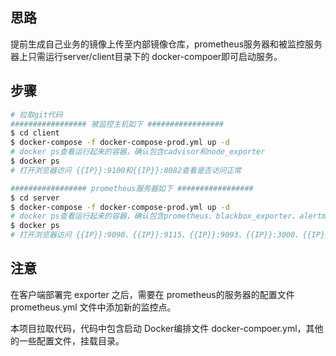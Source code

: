 ## 思路

提前生成自己业务的镜像上传至内部镜像仓库，prometheus服务器和被监控服务器上只需运行server/client目录下的 docker-compoer即可启动服务。

## 步骤

```bash
# 拉取git代码
################# 被监控主机如下 #################
$ cd client
$ docker-compose -f docker-compose-prod.yml up -d
# docker ps查看运行起来的容器，确认包含cadvisor和node_exporter
$ docker ps
# 打开浏览器访问 {{IP}}:9100和{{IP}}:8082查看是否访问正常

################# prometheus服务器如下 #################
$ cd server
$ docker-compose -f docker-compose-prod.yml up -d
# docker ps查看运行起来的容器，确认包含prometheus、blackbox_exporter、alertmanager、grafana、alert_web_hook
$ docker ps
# 打开浏览器访问 {{IP}}:9090、{{IP}}:9115、{{IP}}:9093、{{IP}}:3000、{{IP}}:5000查看是否访问正常
```

## 注意

在客户端部署完 exporter 之后，需要在 prometheus的服务器的配置文件prometheus.yml 文件中添加新的监控点。

本项目拉取代码，代码中包含启动 Docker编排文件 docker-compoer.yml，其他的一些配置文件，挂载目录。



